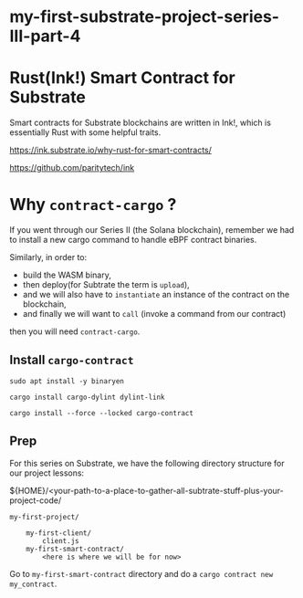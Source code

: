 # my-first-substrate-project-series-III-part-4

# Rust(Ink!) Smart Contract for Substrate

Smart contracts for Substrate blockchains are written in Ink!, which is essentially Rust with some helpful traits.  

https://ink.substrate.io/why-rust-for-smart-contracts/  
  
https://github.com/paritytech/ink  
  
# Why ```contract-cargo``` ?  

If you went through our Series II (the Solana blockchain), remember we had to install a new cargo command to handle eBPF contract binaries.  
  
Similarly, in order to:  
- build the WASM binary,
- then deploy(for Subtrate the term is ```upload```),  
- and we will also have to ```instantiate``` an instance of the contract on the blockchain,
- and finally we will want to ```call``` (invoke a command from our contract)

then you will need ```contract-cargo```.  
  
## Install ```cargo-contract```  

```
sudo apt install -y binaryen
```
``` 
cargo install cargo-dylint dylint-link
```
```
cargo install --force --locked cargo-contract
```

## Prep

For this series on Substrate, we have the following directory structure for our project lessons:   

${HOME}/<your-path-to-a-place-to-gather-all-subtrate-stuff-plus-your-project-code/
  
    my-first-project/  
  
        my-first-client/
            client.js
        my-first-smart-contract/
            <here is where we will be for now>

Go to ```my-first-smart-contract``` directory and do a ```cargo contract new my_contract```.  
  

